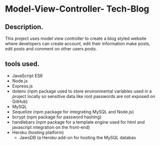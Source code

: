 # Model-View-Controller- Tech-Blog
## Description.
This project uses model view controller to create a blog styled website where developers can create account, edit their information
make posts, edit posts and comment on other users posts.
## tools used.
* JavaScript ES6
* Node.js
* Express.js
* dotenv (npm package used to store environmental variables used in a project locally so sensitive data like root passwords are not exposed on GitHub)
* MySQL
* Sequelize (npm package for integrating MySQL and Node.js)
* bcrypt (npm package for password hashing)
* handlebars (npm package for a template engine used for html and javascript integration on the front-end)
* Heroku (hosting platform)
  * JawsDB (a Heroku add-on for hosting the MySQL databas
